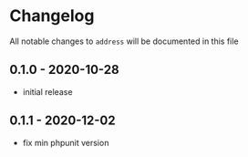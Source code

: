 # Changelog

All notable changes to `address` will be documented in this file

## 0.1.0 - 2020-10-28
- initial release

## 0.1.1 - 2020-12-02
- fix min phpunit version
